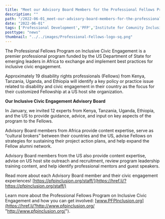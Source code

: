 ```yaml
---
title: "Meet our Advisory Board Members for the Professional Fellows Program on Inclusive Civic Engagement!"
description: ""
path: "/2022-06-01_meet-our-advisory-board-members-for-the-professional-fellows-program-on-inclusive-civic-engagement.md"
date: "2022-06-01"
tags: ['Professional Development','PFP','Institute for Comunity Inclusion']
posttype: "news"
thumbnail: "../../images/Professional-Fellows-logo-sq.png"
---
```



The Professional Fellows Program on Inclusive Civic Engagement is a premier professional program funded by the US Department of State for emerging leaders in Africa to exchange and implement best practices for inclusive civic engagement.  

Approximately 19 disability rights professionals (Fellows) from Kenya, Tanzania, Uganda, and Ethiopia will identify a key policy or practice issue related to disability and civic engagement in their country as the focus for their customized Fellowship at a US host site organization.

**Our Inclusive Civic Engagement Advisory Board**

In January, we invited 12 experts from Kenya, Tanzania, Uganda, Ethiopia, and the US to provide guidance, advice, and input on key aspects of the program to the Fellows.  

Advisory Board members from Africa provide content expertise, serve as “cultural brokers” between their countries and the US, advise Fellows on strategies for sustaining their project action plans, and help expand the Fellow alumni network.

Advisory Board members from the US also provide content expertise, advise on US host site outreach and recruitment, review program leadership training content, and help identify professional mentors and guest speakers.

Read more about each Advisory Board member and their civic engagement experiences! [https://pfpinclusion.org/staff/](https://href.li/?https://pfpinclusion.org/staff/)

Learn more about the Professional Fellows Program on Inclusive Civic Engagement and how you can get involved: [www.PFPInclusion.org](https://href.li/?http://www.pfpinclusion.org/ "http://www.pfpinclusion.org/").